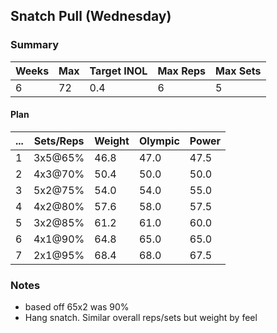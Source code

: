 ## Snatch Pull (Wednesday)

### Summary

Weeks | Max | Target INOL | Max Reps | Max Sets
--- | --- | --- | --- | ---
6 | 72 | 0.4 | 6 | 5

#### Plan

 ... | Sets/Reps | Weight | Olympic | Power
--- | --- | --- | --- | ---
1 | 3x5@65% | 46.8 | 47.0 | 47.5
2 | 4x3@70% | 50.4 | 50.0 | 50.0
3 | 5x2@75% | 54.0 | 54.0 | 55.0
4 | 4x2@80% | 57.6 | 58.0 | 57.5
5 | 3x2@85% | 61.2 | 61.0 | 60.0
6 | 4x1@90% | 64.8 | 65.0 | 65.0
7 | 2x1@95% | 68.4 | 68.0 | 67.5

### Notes

- based off 65x2 was 90%
- Hang snatch. Similar overall reps/sets but weight by feel

